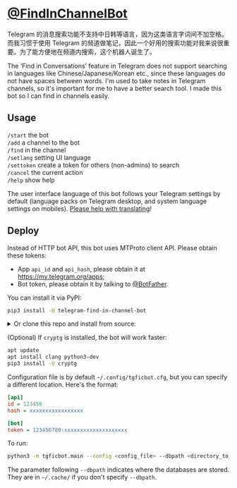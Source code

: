 # [@FindInChannelBot](https://telegram.me/FindInChannelBot)

Telegram 的消息搜索功能不支持中日韩等语言，因为这类语言字词间不加空格。而我习惯于使用 Telegram 的频道做笔记，因此一个好用的搜索功能对我来说很重要。为了能方便地在频道内搜索，这个机器人诞生了。

The ‘Find in Conversations’ feature in Telegram does not support searching in languages like Chinese/Japanese/Korean etc., since these languages do not have spaces between words. I'm used to take notes in Telegram channels, so it's important for me to have a better search tool. I made this bot so I can find in channels easily.

## Usage

`/start` the bot  
`/add` a channel to the bot  
`/find` in the channel  
`/setlang` setting UI language  
`/settoken` create a token for others (non-admins) to search  
`/cancel` the current action  
`/help` show help

The user interface language of this bot follows your Telegram settings by default (language packs on Telegram desktop, and system language settings on mobiles). [Please help with translating](./tgficbot/locales/)!

## Deploy

Instead of HTTP bot API, this bot uses MTProto client API. Please obtain these tokens:

* App `api_id` and `api_hash`, please obtain it at https://my.telegram.org/apps;
* Bot token, please obtain it by talking to [@BotFather](https://t.me/BotFather).

You can install it via PyPI:

```sh
pip3 install -U telegram-find-in-channel-bot
```

<details><summary>Or clone this repo and install from source:</summary>

```sh
cd telegram-find-in-channel-bot
for f in tgficbot/locales/*.po; do
    mkdir -p ${f%.po}/LC_MESSAGES
    msgfmt $f -o ${f%.po}/LC_MESSAGES/main.mo
done
python3 setup.py install
```

Run `apt install gettext` if command `msgfmt` not found.

</details>

(Optional) If `cryptg` is installed, the bot will work faster:

```sh
apt update
apt install clang python3-dev
pip3 install -U cryptg
```

Configuration file is by default `~/.config/tgficbot.cfg`, but you can specify a different location. Here's the format:

```ini
[api]
id = 123456
hash = xxxxxxxxxxxxxxxxx

[bot]
token = 123456789:xxxxxxxxxxxxxxxxxxxx
```

To run:

```sh
python3 -m tgficbot.main --config <config_file> --dbpath <directory_to_store_database>
```

The parameter following `--dbpath` indicates where the databases are stored. They are in `~/.cache/` if you don't specify `--dbpath`.
